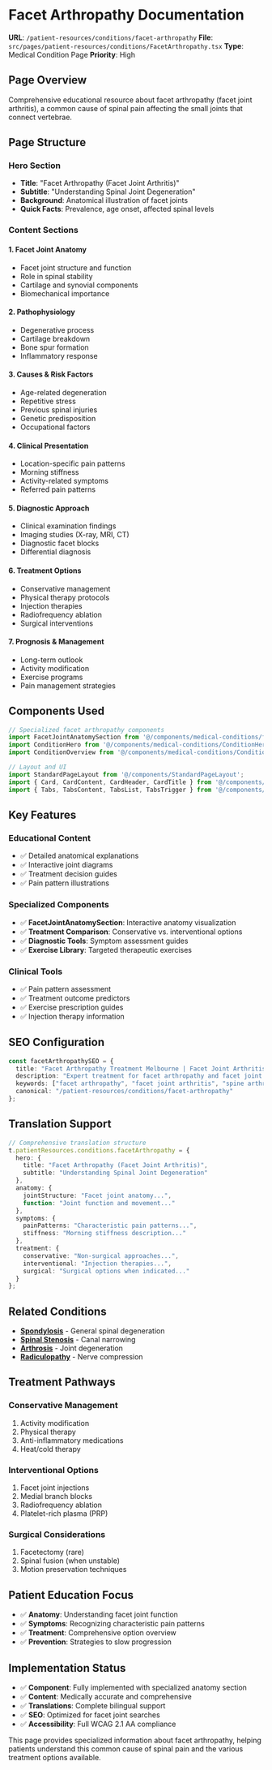 # Facet Arthropathy Documentation

**URL**: `/patient-resources/conditions/facet-arthropathy`
**File**: `src/pages/patient-resources/conditions/FacetArthropathy.tsx`
**Type**: Medical Condition Page
**Priority**: High

## Page Overview

Comprehensive educational resource about facet arthropathy (facet joint arthritis), a common cause of spinal pain affecting the small joints that connect vertebrae.

## Page Structure

### **Hero Section**
- **Title**: "Facet Arthropathy (Facet Joint Arthritis)"
- **Subtitle**: "Understanding Spinal Joint Degeneration"
- **Background**: Anatomical illustration of facet joints
- **Quick Facts**: Prevalence, age onset, affected spinal levels

### **Content Sections**

#### 1. **Facet Joint Anatomy**
- Facet joint structure and function
- Role in spinal stability
- Cartilage and synovial components
- Biomechanical importance

#### 2. **Pathophysiology**
- Degenerative process
- Cartilage breakdown
- Bone spur formation
- Inflammatory response

#### 3. **Causes & Risk Factors**
- Age-related degeneration
- Repetitive stress
- Previous spinal injuries
- Genetic predisposition
- Occupational factors

#### 4. **Clinical Presentation**
- Location-specific pain patterns
- Morning stiffness
- Activity-related symptoms
- Referred pain patterns

#### 5. **Diagnostic Approach**
- Clinical examination findings
- Imaging studies (X-ray, MRI, CT)
- Diagnostic facet blocks
- Differential diagnosis

#### 6. **Treatment Options**
- Conservative management
- Physical therapy protocols
- Injection therapies
- Radiofrequency ablation
- Surgical interventions

#### 7. **Prognosis & Management**
- Long-term outlook
- Activity modification
- Exercise programs
- Pain management strategies

## Components Used

```typescript
// Specialized facet arthropathy components
import FacetJointAnatomySection from '@/components/medical-conditions/facet-arthropathy/FacetJointAnatomySection';
import ConditionHero from '@/components/medical-conditions/ConditionHero';
import ConditionOverview from '@/components/medical-conditions/ConditionOverview';

// Layout and UI
import StandardPageLayout from '@/components/StandardPageLayout';
import { Card, CardContent, CardHeader, CardTitle } from '@/components/ui/card';
import { Tabs, TabsContent, TabsList, TabsTrigger } from '@/components/ui/tabs';
```

## Key Features

### **Educational Content**
- ✅ Detailed anatomical explanations
- ✅ Interactive joint diagrams
- ✅ Treatment decision guides
- ✅ Pain pattern illustrations

### **Specialized Components**
- ✅ **FacetJointAnatomySection**: Interactive anatomy visualization
- ✅ **Treatment Comparison**: Conservative vs. interventional options
- ✅ **Diagnostic Tools**: Symptom assessment guides
- ✅ **Exercise Library**: Targeted therapeutic exercises

### **Clinical Tools**
- ✅ Pain pattern assessment
- ✅ Treatment outcome predictors
- ✅ Exercise prescription guides
- ✅ Injection therapy information

## SEO Configuration

```typescript
const facetArthropathySEO = {
  title: "Facet Arthropathy Treatment Melbourne | Facet Joint Arthritis",
  description: "Expert treatment for facet arthropathy and facet joint arthritis. Learn about symptoms, diagnosis, and advanced treatment options including radiofrequency ablation.",
  keywords: ["facet arthropathy", "facet joint arthritis", "spine arthritis", "back pain", "radiofrequency ablation"],
  canonical: "/patient-resources/conditions/facet-arthropathy"
};
```

## Translation Support

```typescript
// Comprehensive translation structure
t.patientResources.conditions.facetArthropathy = {
  hero: {
    title: "Facet Arthropathy (Facet Joint Arthritis)",
    subtitle: "Understanding Spinal Joint Degeneration"
  },
  anatomy: {
    jointStructure: "Facet joint anatomy...",
    function: "Joint function and movement..."
  },
  symptoms: {
    painPatterns: "Characteristic pain patterns...",
    stiffness: "Morning stiffness description..."
  },
  treatment: {
    conservative: "Non-surgical approaches...",
    interventional: "Injection therapies...",
    surgical: "Surgical options when indicated..."
  }
};
```

## Related Conditions

- **[Spondylosis](./spondylosis.md)** - General spinal degeneration
- **[Spinal Stenosis](./spinal-stenosis.md)** - Canal narrowing
- **[Arthrosis](./arthrosis.md)** - Joint degeneration
- **[Radiculopathy](./radiculopathy.md)** - Nerve compression

## Treatment Pathways

### **Conservative Management**
1. Activity modification
2. Physical therapy
3. Anti-inflammatory medications
4. Heat/cold therapy

### **Interventional Options**
1. Facet joint injections
2. Medial branch blocks
3. Radiofrequency ablation
4. Platelet-rich plasma (PRP)

### **Surgical Considerations**
1. Facetectomy (rare)
2. Spinal fusion (when unstable)
3. Motion preservation techniques

## Patient Education Focus

- ✅ **Anatomy**: Understanding facet joint function
- ✅ **Symptoms**: Recognizing characteristic pain patterns
- ✅ **Treatment**: Comprehensive option overview
- ✅ **Prevention**: Strategies to slow progression

## Implementation Status

- ✅ **Component**: Fully implemented with specialized anatomy section
- ✅ **Content**: Medically accurate and comprehensive
- ✅ **Translations**: Complete bilingual support
- ✅ **SEO**: Optimized for facet joint searches
- ✅ **Accessibility**: Full WCAG 2.1 AA compliance

This page provides specialized information about facet arthropathy, helping patients understand this common cause of spinal pain and the various treatment options available.
